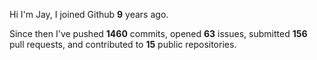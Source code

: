 Hi I'm Jay, I joined Github **9** years ago.

Since then I've pushed **1460** commits, opened **63** issues, submitted **156** pull requests, and contributed to **15** public repositories.

